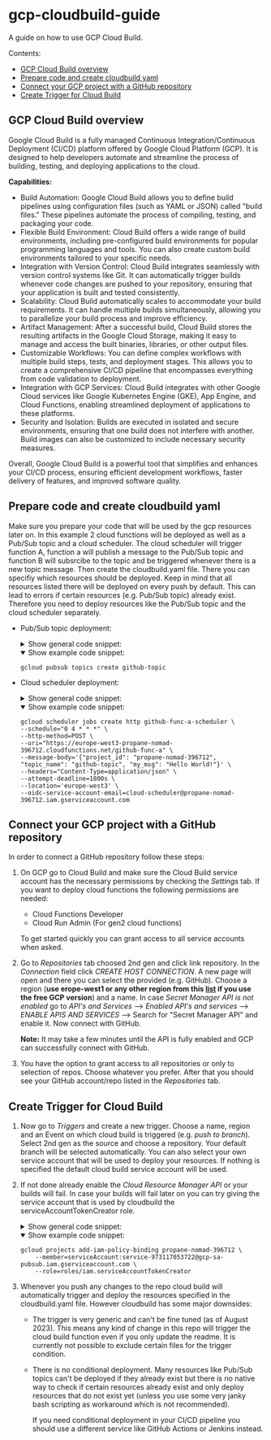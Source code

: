 # gcp-cloudbuild-guide

A guide on how to use GCP Cloud Build.

Contents:

- [GCP Cloud Build overview](#gcp-cloud-build-overview)
- [Prepare code and create cloudbuild yaml](#prepare-code-and-create-cloudbuild-yaml)
- [Connect your GCP project with a GitHub repository](#connect-your-gcp-project-with-a-github-repository)
- [Create Trigger for Cloud Build](#create-trigger-for-cloud-build)

## GCP Cloud Build overview

Google Cloud Build is a fully managed Continuous Integration/Continuous Deployment (CI/CD) platform offered by Google Cloud Platform (GCP). It is designed to help developers automate and streamline the process of building, testing, and deploying applications to the cloud.

**Capabilities:**

- Build Automation: Google Cloud Build allows you to define build pipelines using configuration files (such as YAML or JSON) called "build files." These pipelines automate the process of compiling, testing, and packaging your code.
- Flexible Build Environment: Cloud Build offers a wide range of build environments, including pre-configured build environments for popular programming languages and tools. You can also create custom build environments tailored to your specific needs.
- Integration with Version Control: Cloud Build integrates seamlessly with version control systems like Git. It can automatically trigger builds whenever code changes are pushed to your repository, ensuring that your application is built and tested consistently.
- Scalability: Cloud Build automatically scales to accommodate your build requirements. It can handle multiple builds simultaneously, allowing you to parallelize your build process and improve efficiency.
- Artifact Management: After a successful build, Cloud Build stores the resulting artifacts in the Google Cloud Storage, making it easy to manage and access the built binaries, libraries, or other output files.
- Customizable Workflows: You can define complex workflows with multiple build steps, tests, and deployment stages. This allows you to create a comprehensive CI/CD pipeline that encompasses everything from code validation to deployment.
- Integration with GCP Services: Cloud Build integrates with other Google Cloud services like Google Kubernetes Engine (GKE), App Engine, and Cloud Functions, enabling streamlined deployment of applications to these platforms.
- Security and Isolation: Builds are executed in isolated and secure environments, ensuring that one build does not interfere with another. Build images can also be customized to include necessary security measures.

Overall, Google Cloud Build is a powerful tool that simplifies and enhances your CI/CD process, ensuring efficient development workflows, faster delivery of features, and improved software quality.

## Prepare code and create cloudbuild yaml

Make sure you prepare your code that will be used by the gcp resources later on. In this example 2 cloud functions will be deployed as well as a Pub/Sub topic and a cloud scheduler. The cloud scheduler will trigger function A, function a will publish a message to the Pub/Sub topic and function B will subsrcibe to the topic and be triggered whenever there is a new topic message.
Then create the cloudbuild.yaml file. There you can specifiy which resources should be deployed. Keep in mind that all resources listed there will be deployed on every push by default. This can lead to errors if certain resources (e.g. Pub/Sub topic) already exist. Therefore you need to deploy resources like the Pub/Sub topic and the cloud scheduler separately.

- Pub/Sub topic deployment:

  <details>
  <summary>Show general code snippet:</summary>

  ```shell
  gcloud pubsub topics <topic-name>
  ```

  </details>

  <details open>
  <summary>Show example code snippet:</summary>

  ```shell
  gcloud pubsub topics create github-topic
  ```

  </details>

- Cloud scheduler deployment:

  <details>
  <summary>Show general code snippet:</summary>

  ```shell
  gcloud scheduler jobs create http <schedule-name> \
  --schedule="0 4 * * *" \
  --http-method=POST \
  --uri="your-cloud-functions-url" \
  --message-body='{"key": "value"}' \
  --headers="Content-Type=application/json" \
  --attempt-deadline=1800s \
  --location='your-region' \
  --oidc--service-account-email=<service-acc-name>@<project-id>.iam.gserviceaccount.com
  ```

  </details>

  <details open>
  <summary>Show example code snippet:</summary>

  ```shell
  gcloud scheduler jobs create http github-func-a-scheduler \
  --schedule="0 4 * * *" \
  --http-method=POST \
  --uri="https://europe-west3-propane-nomad-396712.cloudfunctions.net/github-func-a" \
  --message-body='{"project_id": "propane-nomad-396712", "topic_name": "github-topic", "my_msg": "Hello World!"}' \
  --headers="Content-Type=application/json" \
  --attempt-deadline=1800s \
  --location='europe-west3' \
  --oidc-service-account-email=cloud-scheduler@propane-nomad-396712.iam.gserviceaccount.com
  ```

  </details>

## Connect your GCP project with a GitHub repository

In order to connect a GitHub repository follow these steps:

1.  On GCP go to Cloud Build and make sure the Cloud Build service account has the necessary permissions by checking the _Settings_ tab. If you want to deploy cloud functions the following permissions are needed:

    - Cloud Functions Developer
    - Cloud Run Admin (For gen2 cloud functions)

    To get started quickly you can grant access to all service accounts when asked.

2.  Go to _Repositories_ tab choosed 2nd gen and click link repository. In the _Connection_ field click _CREATE HOST CONNECTION_. A new page will open and there you can select the provided (e.g. GitHub). Choose a region (**use erope-west1 or any other region from this [list](https://cloud.google.com/build/docs/locations#restricted_regions_for_some_projects) if you use the free GCP version**) and a name. In case _Secret Manager API is not enabled_ go to _API's and Services_ --> _Enabled API's and services_ --> _ENABLE APIS AND SERVICES_ --> Search for "Secret Manager API" and enable it. Now connect with GitHub.

    **Note:** It may take a few minutes until the API is fully enabled and GCP can successfully connect with GitHub.

3.  You have the option to grant access to all repositories or only to selection of repos. Choose whatever you prefer. After that you should see your GitHub account/repo listed in the _Repositories_ tab.

## Create Trigger for Cloud Build

1.  Now go to _Triggers_ and create a new trigger. Choose a name, region and an Event on which cloud build is triggered (e.g. _push to branch_). Select 2nd gen as the source and choose a repository. Your default branch will be selected automatically. You can also select your own service account that will be used to deploy your resources. If nothing is specified the default cloud build service account will be used.

2.  If not done already enable the _Cloud Resource Manager API_ or your builds will fail. In case your builds will fail later on you can try giving the service account that is used by cloudbuild the serviceAccountTokenCreator role.

    <details>
    <summary>Show general code snippet:</summary></summary>

    ```shell
    gcloud projects add-iam-policy-binding <project-id> \
        --member=serviceAccount:<your-service-acc>@gcp-sa-pubsub.iam.gserviceaccount.com \
        --role=roles/iam.serviceAccountTokenCreator
    ```

    </details>

    <details open>
    <summary>Show example code snippet:</summary>

    ```shell
    gcloud projects add-iam-policy-binding propane-nomad-396712 \
        --member=serviceAccount:service-973117053722@gcp-sa-pubsub.iam.gserviceaccount.com \
        --role=roles/iam.serviceAccountTokenCreator
    ```

    </details>

3.  Whenever you push any changes to the repo cloud build will automatically trigger and deploy the resources specified in the cloudbuild.yaml file. However cloudbuild has some major downsides:

    - The trigger is very generic and can't be fine tuned (as of August 2023). This means any kind of change in this repo will trigger the cloud build function even if you only update the readme. It is currently not possible to exclude certain files for the trigger condition.
    - There is no conditional deployment. Many resources like Pub/Sub topics can't be deployed if they already exist but there is no native way to check if certain resources already exist and only deploy resources that do not exist yet (unless you use some very janky bash scripting as workaround which is not recommended).

      If you need conditional deployment in your CI/CD pipeline you should use a different service like GitHub Actions or Jenkins instead.
